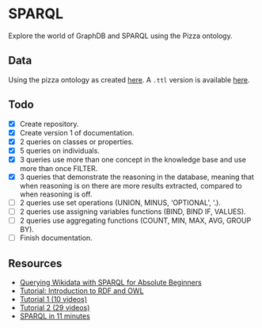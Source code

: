 # SPARQL

Explore the world of GraphDB and SPARQL using the Pizza ontology.

## Data

Using the pizza ontology as created [here](https://protege.stanford.edu/ontologies/pizza/pizza.owl). A `.ttl` version is available [here](https://github.com/avicomp/ont-api/blob/master/src/test/resources/ontapi/pizza.ttl).

## Todo

- [X] Create repository.
- [X] Create version 1 of documentation.
- [X] 2 queries on classes or properties.
- [X] 5 queries on individuals.
- [X] 3 queries use more than one concept in the knowledge base and use more than once FILTER.
- [X] 3 queries that demonstrate the reasoning in the database, meaning that when reasoning is on there are more results extracted, compared to when reasoning is off.
- [ ] 2 queries use set operations (UNION, MINUS, ‘OPTIONAL’, ‘.).
- [ ] 2 queries use assigning variables functions (BIND, BIND IF, VALUES).
- [ ] 2 queries use aggregating functions (COUNT, MIN, MAX, AVG, GROUP BY).
- [ ] Finish documentation.

## Resources

- [Querying Wikidata with SPARQL for Absolute Beginners](https://www.youtube.com/watch?v=kJph4q0Im98)
- [Tutorial: Introduction to RDF and OWL](https://csiro-enviro-informatics.github.io/info-engineering/tutorials/tutorial-intro-to-rdf-and-owl.html)
- [Tutorial 1 (10 videos)](https://www.youtube.com/watch?v=nbUYrs_wWto&list=PLaa8QYrMzXNnzY-4YVM5507iZuESWVcnU)
- [Tutorial 2 (29 videos)](https://www.youtube.com/watch?v=r7N7s1yejFQ&list=PLea0WJq13cnA6k4B6Tr1ljj2nleUl9dZt)
- [SPARQL in 11 minutes](https://www.youtube.com/watch?v=FvGndkpa4K0)
